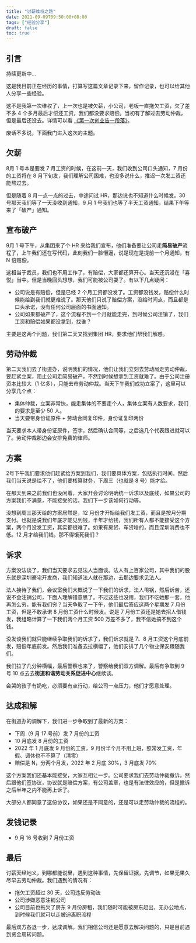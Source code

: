 ```yaml
---
title: "讨薪维权之路"
date: 2021-09-09T09:50:00+08:00
tags: ["经验分享"] 
draft: false
toc: true
---
```


## 引言

持续更新中...

这是我目前正在经历的事情，打算写这篇文章记录下来，留作记录，也可以给其他人分享一些经验。

这不是我第一次维权了，上一次也是被欠薪，小公司，老板一直拖欠工资，欠了差不多 4 个多月最后才偿还工资，我们都没要求赔偿。当初有了解过去劳动仲裁，但是最后还没去。详情可以看 [《第一次创业告一段落》](https://blog.forecho.com/the-first-venture-came-to-an-end.html)。

废话不多说，下面我门进入这次的主题。

<!--more-->

## 欠薪

8月 1 号本是要发 7 月工资的时候，在这前一天，我们收到公司口头通知，7 月份的工资将在 8 月下旬发，我们理解公司困难，也没多说什么，推迟一次发工资还能熬过去。

但是随着 8 月一点一点的过去，中途问过 HR，那边说也不知道什么时候发。30 号那天我们等了一天没收到通知，9 月 1 号我们也等了半天工资通知，结果下午等来了「破产」通知。

## 宣布破产

9月 1 号下午，从集团来了个 HR 来给我们宣布，他们准备要让公司走**简易破产**流程了，上午我们还在写代码，此刻我们一脸懵逼，说是现在是提前一个月通知，有 N 倍赔偿。

这相当于裁员，我们也不用工作了，有赔偿，大家都还算开心。当天还沉浸在「喜悦」当中。但是当晚回头想想，我们可能被公司耍了。有以下几点疑问：

- 公司说是有赔偿，但是已经 2 个月工资都没发了。工资都没钱发，赔偿什么时候能给到我们就更难说了。那天他们只说了赔偿方案，没给时间点，而且都是口头承诺，没有任何公司层面的书面通知。
- 公司如果都破产了，这个流程不到一个月就能走完，到时候公司注销了，我们工资和赔偿如果都没拿到，找谁？

主要是这两个问题，我们第二天又找到集团 HR，要求他们帮我们解惑。

## 劳动仲裁

第二天我们去了街道办，说明我们的情况，他们让我们立刻去劳动局走劳动仲裁，要赶紧立案，阻止公司走简易破产，不然到时候想拿到工资就难了。由于公司注册资本比较大（1 亿多），只能去市劳动仲裁。当天下午我们成功立案了，这里可以分享几个点：

- 集体仲裁，立案非常快，能走集体的不要走个人，集体立案有人数要求，我们的要求是至少 50 人。
- 当天要带身份证原件 + 劳动合同复印件，身份证复印两份

当天要求本人带身份证原件，签字，然后确认合同等，之后选几个代表跟进就可以了。劳动仲裁那边会安排免费的律师。

## 方案

2号下午我们要求他们赶紧给方案到我们，我们要具体方案，包括执行时间。然后我们当天说是给不了，他们要核算财务，下周三（也就是 8 号）能才给。

在那天到来之前我们也没闲着，大家开会讨论明确统一诉求以及底线，如果公司的方案我们不满意，不能接受的话，我们下一步该如何行动等。

没想到周三那天给的方案居然是，12 月份才开始给我们发工资，而且是按月分期支付。也就是说我们年底才能见到钱，半年才给钱，我们所有人都不能接受这个方案，两个月没发工资，其实都很难了。如果有房贷、车贷啥的，而且深圳消费也不低。12 月才给我们钱，那不得饿死我们？

## 诉求

方案没法谈了，我们当天要求去见法人当面谈。法人有上百家公司，其中我们的股东就是深圳豪宅开发商，我们知道法人就在那边，去那边要求见法人。

法人接待了我们，会议室我们大概说了一下我们的诉求，法人甩锅，然后诉苦，还说不会注销公司，下面人理解错意思了。不过这些也没用，我们不吃她那一套，他再怎么穷，能有我们穷？当天争取了一下午，他们最后答应这两个星期发 7 月份工资，但是不敢承诺 8 月份工资什么时候发。说是 7 月份工资还是她去招人借钱发，我组略计算了一下我们两个月工资 500 万差不多了，我不信她搞不到这个钱。

没发谈我们就只能继续争取我们的诉求了，我们诉求就是 7、8 月工资这个月底前发，赔偿年底前发。然后我们准备去拉横幅了，他们安排了几个物业保安跟随我们。

我们拉了几分钟横幅，最后警察也来了，警察给我们双方调解。最后有争取到 9 号 10 点去去**街道和谐劳动关系促进中心**继续谈。

会哭的孩子有奶吃，必须要有点行动，给公司一点压力，他们才愿意处理。

## 达成和解

在街道办的调解下，我们进一步争取到了最新的方案：

- 下周（9 月 17 号前）发 7 月份的工资
- 10 月底发 8 月份的工资
- 2022 年 1 月底发 9 月份的工资，9 月份半个月不用上班，照常发工资，年假、调休也不不算了（清零）
- 赔偿是 N，分两个月发，2022 年 2 月底 30%，3 月底发 70%


这个方案我们还基本能接受，大家互相让一步。公司要求我们去劳动仲裁撤诉，然后跟他们签协议，协议就是赔偿方案，有公司盖章，也是有法律效应的，但是撤诉之后半年之内不能再上诉了。

大部分人都同意了这份协议，如果还是不同意的，还是可以走劳动仲裁的流程的。

## 发钱记录

- 9 月 16 号收到 7 月份工资

## 最后

讨薪天经地义，到哪都能说里，遇到这种事情，先保留证据，先调节，如果无果久尽早去劳动仲裁。我们遇到的情况有：

- 拖欠工资超过 30 天，公司违反劳动法
- 公司涉嫌恶意注销公司
- 公司目前也拖欠了房东 9 月份房租，我们随时可能被房东赶出，无办公地点，到时候我们就可以走被迫离职流程

最后双方各退一步，达成调解。我们相信公司还是愿意去解决问题的，只是目前遇到资金周转问题。